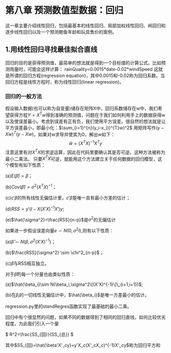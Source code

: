 # 第八章 预测数值型数据：回归
这一章主要介绍线性回归，包括最基本的线性回归、局部加权线性回归、岭回归和逐步线性回归以及一个预测鲍鱼年龄和玩具售价的案例。

## 1.用线性回归寻找最佳拟合直线
回归的目的是获得预测值，最简单的想法就是得到一个目标值的计算公式。比如预测雨量时，可能会这样计算：
rainQuality=0.0015\*date-0.02\*windSpeed
这就是所谓的回归方程(regression equation)，其中0.0015和-0.02称为回归系数。当回归方程是线性方程时，称为线性回归(linear regression)。
### 回归的一般方法

假设输入数据(也可以称为自变量)储存在矩阵X中，回归系数储存在w中，我们希望获得方程$Y=X^Tw$得到准确的预测值，问题在于我们如何利用手上的数据获得w以及使误差最小。考虑到误差有正有负，我们使用平方误差。很自然的想法就是让平方误差最小，即最小化：$\sum_{i=1}^{n}(y_i-x_{i}^{T}w)^2$
用矩阵写作$(y-Xw)^T(y-Xw)$。如果对w求导并使其为0，解出w如下：$$\hat{w}=(X^TX)^{-1}X^Ty$$
注意这里有对$X^TX$的求逆运算，因此在代码里要确认其是否可逆。这种方法被称为最小二乘法。
只要$X^TX$可逆，就能用这个方法建立关于任何数据的回归模型，这个模型有如下性质：

(a)$E(\hat{\beta})=\beta$；

(b)$Cov(\hat{\beta})=\sigma^2(X^TX)^{-1}$；

(c)$c'\beta$的所有线性无偏估计里，$c'\hat{\beta}$是唯一具有最小方差的估计；

(d)$RSS=y'(I-X(X'X)^{-1}X')y$;

(e)$\hat{\sigma^2}=\frac{RSS}{n-p}$是$\sigma^2$的无偏估计

如果进一步假设误差向量$e\sim N(0,\sigma^2I)$,则有以下性质：

(a)$\hat{\beta} \sim N(\beta,\sigma^2(X'X)^{-1})$；

(b)$\frac{RSS}{\sigma^2} \sim \chi^2_{n-p}$；

(c)$\hat{\beta}$与RSS相互独立。

对于$\hat{\beta}$的每一个分量也由类似性质：

(a)$\hat{\beta_i}\sim N(\beta_i,\sigma^2\[(X'X)^{-1}\]\_{i+1,i+1})$;

(b)在$\beta_i$的一切线性无偏估计中，$\hat{\beta_i}$是唯一方差最小的估计。

regression.py里的standRegres函数实现了最基础的最小二乘。

回归中有个很显然的问题，如果不同的数据得到了相同的回归直线，如何比较优劣程度，为此我们引入一个量

$
R^2=\frac{SS_{回}}{SS_{总}}
$

其中$SS_{回}=\hat{\beta'X'_cy}=y'X_c(X'_cX_c)^{-1}X'_cy$称为回归平方和
